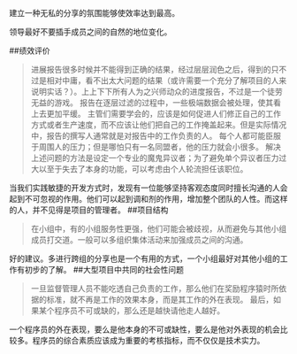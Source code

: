建立一种无私的分享的氛围能够使效率达到最高。

领导最好不要插手成员之间的自然的地位变化。


##绩效评价
>进展报告很多时候并不能得到正确的结果，经过层层润色之后，得到的只不过是相对中庸，看不出太大问题的结果（或许需要一个充分了解项目的人来说明实话？）。上上下下所有人为之兴师动众的进度报告，不过是一个徒劳无益的游戏。
报告在逐层过滤的过程中，一些极端数据会被处理，使其看上去更加平缓。
主管们需要学会的，应该是如何促进人们修正自己的工作方式或者生产速度，而不应该让他们把自己的工作掩盖起来。但是实际情况中，报告的撰写人通常就是对报告中的工作负责的人。
每个人都可能臣服于周围人的压力；但是哪怕只有一名同盟者，他的压力就会小很多。
解决上述问题的方法是设定一个专业的魔鬼异议者；为了避免单个异议者压力过大以至于失去了本身的功能，可以考虑由个人轮流担任该职位。

当我们实践敏捷的开发方式时，发现有一位能够坚持客观态度同时擅长沟通的人会起到不可忽视的作用。他们可以起到调和剂的作用，增加整个团队的人性。而这样的人，并不见得是项目的管理者。
##项目结构

>在小组中，有的小组服务性更强，他们可能会被歧视，从而避免与其他小组成员打交道。一般可以多组织集体活动来加强成员之间的沟通。

好的建议。多进行跨组的分享也是一个有用的方式，一个小组最好对其他小组的工作有初步的了解。
##大型项目中共同的社会性问题

>一旦监督管理人员不能吃透自己负责的工作，那么他们在奖励程序猿时所依据的标准，就不再是工作的效果本身，而是其工作的外在表现。
最后，如果某个程序员不可或缺的，那么还是越快请他走人越好。

一个程序员的外在表现，要么是他本身的不可或缺性，要么是他对外表现的机会比较多。程序员的综合素质应该成为重要的考核指标，而不仅仅是技术实力。

